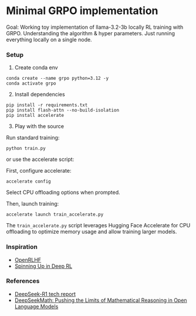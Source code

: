 # Minimal GRPO implementation

Goal: Working toy implementation of llama-3.2-3b locally RL training with GRPO. Understanding the algorithm & hyper parameters. Just running everything locally on a single node.

### Setup

1. Create conda env

```
conda create --name grpo python=3.12 -y
conda activate grpo
```

2. Install dependencies

```
pip install -r requirements.txt
pip install flash-attn --no-build-isolation
pip install accelerate
```

3. Play with the source

Run standard training:

```
python train.py
```

or use the accelerate script:

First, configure accelerate:

```
accelerate config
```

Select CPU offloading options when prompted.

Then, launch training:

```
accelerate launch train_accelerate.py
```

The `train_accelerate.py` script leverages Hugging Face Accelerate for CPU offloading to optimize memory usage and allow training larger models.

### Inspiration

- [OpenRLHF](https://github.com/OpenRLHF/OpenRLHF)
- [Spinning Up in Deep RL](https://spinningup.openai.com/en/latest/)


### References

- [DeepSeek-R1 tech report](https://github.com/deepseek-ai/DeepSeek-R1/blob/main/DeepSeek_R1.pdf)
- [DeepSeekMath: Pushing the Limits of Mathematical Reasoning in Open Language Models](https://arxiv.org/abs/2402.03300)
